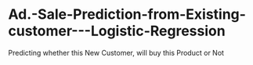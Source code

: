 # Ad.-Sale-Prediction-from-Existing-customer---Logistic-Regression
Predicting whether this New Customer, will buy this Product or Not
